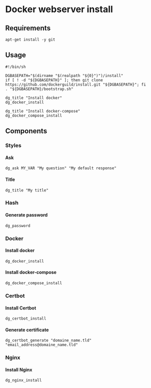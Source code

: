 # Docker webserver install

## Requirements

    apt-get install -y git

## Usage

    #!/bin/sh

    DGBASEPATH="$(dirname "$(realpath "${0}")")/install"
    if [ ! -d "${DGBASEPATH}" ]; then git clone https://github.com/dockerguild/install.git "${DGBASEPATH}"; fi
    . "${DGBASEPATH}/bootstrap.sh"

    dg_title "Install docker"
    dg_docker_install
    
    dg_title "Install docker-compose"
    dg_docker_compose_install

## Components

### Styles

#### Ask

    dg_ask MY_VAR "My question" "My default response"

#### Title

    dg_title "My title"

### Hash

#### Generate password

    dg_password

### Docker

#### Install docker

    dg_docker_install

#### Install docker-compose

    dg_docker_compose_install

### Certbot

#### Install Certbot

    dg_certbot_install

#### Generate certificate

    dg_certbot_generate "domaine_name.tld" "email_address@domaine_name.tld"

### Nginx

#### Install Nginx

    dg_nginx_install
